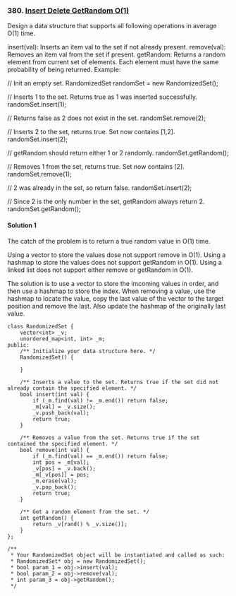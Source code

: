 ### 380\. [Insert Delete GetRandom O(1)](https://leetcode.com/problems/insert-delete-getrandom-o1/)

Design a data structure that supports all following operations in average O(1) time.

insert(val): Inserts an item val to the set if not already present.
remove(val): Removes an item val from the set if present.
getRandom: Returns a random element from current set of elements. Each element must have the same probability of being returned.
Example:

// Init an empty set.
RandomizedSet randomSet = new RandomizedSet();

// Inserts 1 to the set. Returns true as 1 was inserted successfully.
randomSet.insert(1);

// Returns false as 2 does not exist in the set.
randomSet.remove(2);

// Inserts 2 to the set, returns true. Set now contains [1,2].
randomSet.insert(2);

// getRandom should return either 1 or 2 randomly.
randomSet.getRandom();

// Removes 1 from the set, returns true. Set now contains [2].
randomSet.remove(1);

// 2 was already in the set, so return false.
randomSet.insert(2);

// Since 2 is the only number in the set, getRandom always return 2.
randomSet.getRandom();


#### Solution 1

The catch of the problem is to return a true random value in O(1) time.

Using a vector to store the values dose not support remove in O(1).
Using a hashmap to store the values does not support getRandom in O(1).
Using a linked list does not support either remove or getRandom in O(1).

The solution is to use a vector to store the imcoming values in order,
and then use a hashmap to store the index. When removing a value,
use the hashmap to locate the value, copy the last value of the vector
to the target position and remove the last. Also update the hashmap of 
the originally last value.

```
class RandomizedSet {
    vector<int> _v;
    unordered_map<int, int> _m;
public:
    /** Initialize your data structure here. */
    RandomizedSet() {
        
    }
    
    /** Inserts a value to the set. Returns true if the set did not already contain the specified element. */
    bool insert(int val) {
        if (_m.find(val) != _m.end()) return false;
        _m[val] = _v.size();
        _v.push_back(val);
        return true;
    }
    
    /** Removes a value from the set. Returns true if the set contained the specified element. */
    bool remove(int val) {
        if (_m.find(val) == _m.end()) return false;
        int pos = _m[val];
        _v[pos] = _v.back();
        _m[_v[pos]] = pos;
        _m.erase(val);
        _v.pop_back();
        return true;
    }
    
    /** Get a random element from the set. */
    int getRandom() {
        return _v[rand() % _v.size()];
    }
};

/**
 * Your RandomizedSet object will be instantiated and called as such:
 * RandomizedSet* obj = new RandomizedSet();
 * bool param_1 = obj->insert(val);
 * bool param_2 = obj->remove(val);
 * int param_3 = obj->getRandom();
 */
```
